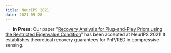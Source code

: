 ```yaml
---
title: NeurIPS 2021'
date: 2021-09-28
---
```

&nbsp;&nbsp;&nbsp;&nbsp;&nbsp; **In Press:** Our paper "[Recovery Analysis for Plug-and-Play Priors using the
Restricted Eigenvalue Condition](https://arxiv.org/abs/2106.03668)" has been accepted at NeurIPS 2021! It establishes theoretical recovery guarantees for PnP/RED in compressive sensing.
